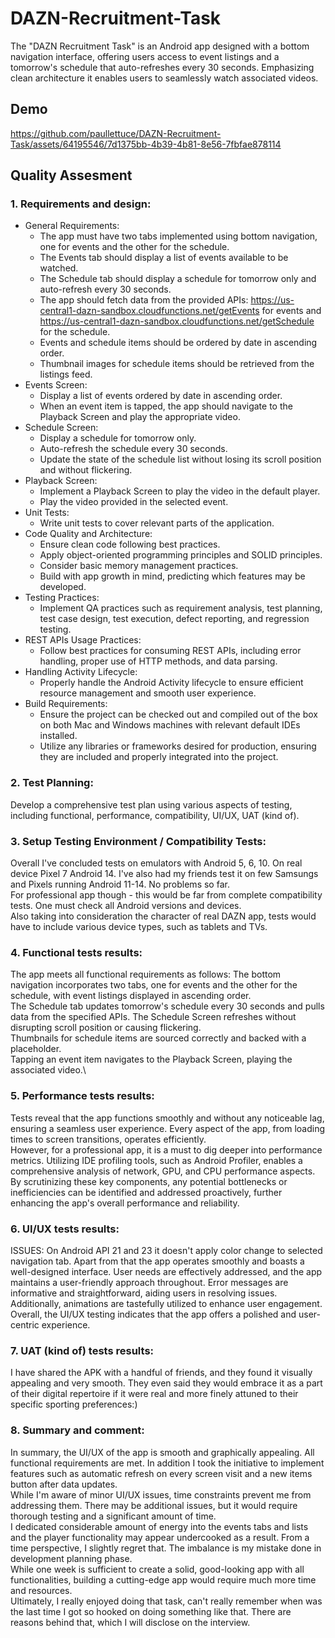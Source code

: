 # DAZN-Recruitment-Task
The "DAZN Recruitment Task" is an Android app designed with a bottom navigation interface, offering users access to event listings and a tomorrow's schedule that auto-refreshes every 30 seconds. Emphasizing clean architecture it enables users to seamlessly watch associated videos.

## Demo
https://github.com/paullettuce/DAZN-Recruitment-Task/assets/64195546/7d1375bb-4b39-4b81-8e56-7fbfae878114



## Quality Assesment
### 1. Requirements and design:
* General Requirements:
    * The app must have two tabs implemented using bottom navigation, one for events and the other for the schedule.
    * The Events tab should display a list of events available to be watched.
    * The Schedule tab should display a schedule for tomorrow only and auto-refresh every 30 seconds.
    * The app should fetch data from the provided APIs: https://us-central1-dazn-sandbox.cloudfunctions.net/getEvents for events and https://us-central1-dazn-sandbox.cloudfunctions.net/getSchedule for the schedule.
    * Events and schedule items should be ordered by date in ascending order.
    * Thumbnail images for schedule items should be retrieved from the listings feed.
* Events Screen:
    * Display a list of events ordered by date in ascending order.
    * When an event item is tapped, the app should navigate to the Playback Screen and play the appropriate video.
* Schedule Screen:
    * Display a schedule for tomorrow only.
    * Auto-refresh the schedule every 30 seconds.
    * Update the state of the schedule list without losing its scroll position and without flickering.
* Playback Screen:
    * Implement a Playback Screen to play the video in the default player.
    * Play the video provided in the selected event.
* Unit Tests:
    * Write unit tests to cover relevant parts of the application.
* Code Quality and Architecture:
    * Ensure clean code following best practices.
    * Apply object-oriented programming principles and SOLID principles.
    * Consider basic memory management practices.
    * Build with app growth in mind, predicting which features may be developed.
* Testing Practices:
    * Implement QA practices such as requirement analysis, test planning, test case design, test execution, defect reporting, and regression testing.
* REST APIs Usage Practices:
    * Follow best practices for consuming REST APIs, including error handling, proper use of HTTP methods, and data parsing.
* Handling Activity Lifecycle:
    * Properly handle the Android Activity lifecycle to ensure efficient resource management and smooth user experience.
* Build Requirements:
    * Ensure the project can be checked out and compiled out of the box on both Mac and Windows machines with relevant default IDEs installed.
    * Utilize any libraries or frameworks desired for production, ensuring they are included and properly integrated into the project.
### 2. Test Planning: 
Develop a comprehensive test plan using various aspects of testing, including functional, performance, compatibility, UI/UX, UAT (kind of).
### 3. Setup Testing Environment / Compatibility Tests:
Overall I've concluded tests on emulators with Android 5, 6, 10. On real device Pixel 7 Android 14. I've also had my friends test it on few Samsungs and Pixels running Android 11-14. No problems so far.\
For professional app though - this would be far from complete compatibility tests. One must check all Android versions and devices. \
Also taking into consideration the character of real DAZN app, tests would have to include various device types, such as tablets and TVs.
### 4. Functional tests results:
The app meets all functional requirements as follows: The bottom navigation incorporates two tabs, one for events and the other for the schedule, with event listings displayed in ascending order.\
The Schedule tab updates tomorrow's schedule every 30 seconds and pulls data from the specified APIs. The Schedule Screen refreshes without disrupting scroll position or causing flickering.\
Thumbnails for schedule items are sourced correctly and backed with a placeholder.\
Tapping an event item navigates to the Playback Screen, playing the associated video.\
### 5. Performance tests results:
Tests reveal that the app functions smoothly and without any noticeable lag, ensuring a seamless user experience. Every aspect of the app, from loading times to screen transitions, operates efficiently.\
However, for a professional app, it is a must to dig deeper into performance metrics. Utilizing IDE profiling tools, such as Android Profiler, enables a comprehensive analysis of network, GPU, and CPU performance aspects.\
By scrutinizing these key components, any potential bottlenecks or inefficiencies can be identified and addressed proactively, further enhancing the app's overall performance and reliability.
### 6. UI/UX tests results:
ISSUES: On Android API 21 and 23 it doesn't apply color change to selected navigation tab.
Apart from that the app operates smoothly and boasts a well-designed interface. User needs are effectively addressed, and the app maintains a user-friendly approach throughout. Error messages are informative and straightforward, aiding users in resolving issues. Additionally, animations are tastefully utilized to enhance user engagement. Overall, the UI/UX testing indicates that the app offers a polished and user-centric experience.
### 7. UAT (kind of) tests results:
I have shared the APK with a handful of friends, and they found it visually appealing and very smooth. They even said they would embrace it as a part of their digital repertoire if it were real and more finely attuned to their specific sporting preferences:)
### 8. Summary and comment:
In summary, the UI/UX of the app is smooth and graphically appealing. All functional requirements are met. In addition I took the initiative to implement features such as automatic refresh on every screen visit and a new items button after data updates.\
While I'm aware of minor UI/UX issues, time constraints prevent me from addressing them. There may be additional issues, but it would require thorough testing and a significant amount of time.\
I dedicated considerable amount of energy into the events tabs and lists and the player functionality may appear undercooked as a result. From a time perspective, I slightly regret that. The imbalance is my mistake done in development planning phase.\
While one week is sufficient to create a solid, good-looking app with all functionalities, building a cutting-edge app would require much more time and resources.\
Ultimately, I really enjoyed doing that task, can't really remember when was the last time I got so hooked on doing something like that. There are reasons behind that, which I will disclose on the interview.
